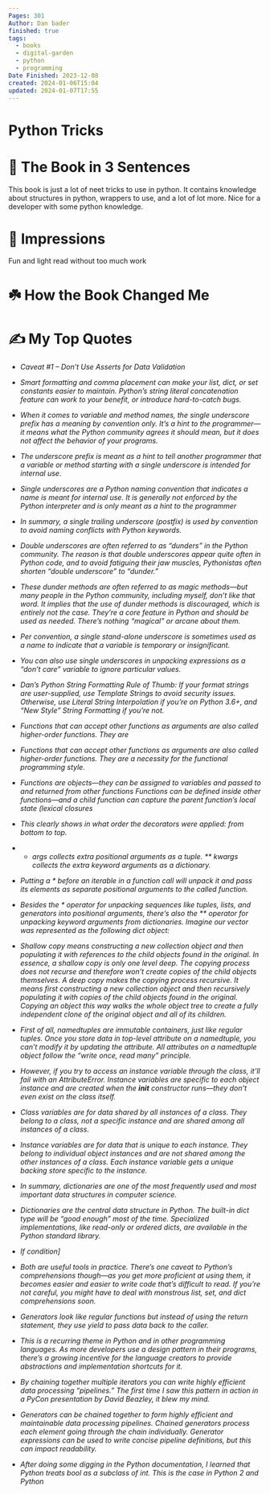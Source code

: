 ```yaml
---
Pages: 301
Author: Dan bader
finished: true
tags:
  - books
  - digital-garden
  - python
  - programming
Date Finished: 2023-12-08
created: 2024-01-06T15:04
updated: 2024-01-07T17:55
---
```

# Python Tricks


# 🚀 The Book in 3 Sentences
This book is just a lot of neet tricks to use in python.  It contains knowledge about structures in python, wrappers to use, and a lot of lot more. Nice for a developer with some python knowledge. 

# 🎨 Impressions
Fun and light read without too much work

# ☘️ How the Book Changed Me


# ✍️ My Top  Quotes

- *Caveat #1 – Don’t Use Asserts for Data Validation* 
 
- *Smart formatting and comma placement can make your list, dict, or set constants easier to maintain. Python’s string literal concatenation feature can work to your benefit, or introduce hard-to-catch bugs.* 
 
- *When it comes to variable and method names, the single underscore prefix has a meaning by convention only. It’s a hint to the programmer—it means what the Python community agrees it should mean, but it does not affect the behavior of your programs.* 
 
- *The underscore prefix is meant as a hint to tell another programmer that a variable or method starting with a single underscore is intended for internal use.* 
 
- *Single underscores are a Python naming convention that indicates a name is meant for internal use. It is generally not enforced by the Python interpreter and is only meant as a hint to the programmer* 
 
- *In summary, a single trailing underscore (postfix) is used by convention to avoid naming conflicts with Python keywords.* 
 
- *Double underscores are often referred to as “dunders” in the Python community. The reason is that double underscores appear quite often in Python code, and to avoid fatiguing their jaw muscles, Pythonistas often shorten “double underscore” to “dunder.”* 
 
- *These dunder methods are often referred to as magic methods—but many people in the Python community, including myself, don’t like that word. It implies that the use of dunder methods is discouraged, which is entirely not the case. They’re a core feature in Python and should be used as needed. There’s nothing “magical” or arcane about them.* 
 
- *Per convention, a single stand-alone underscore is sometimes used as a name to indicate that a variable is temporary or insignificant.* 
 
- *You can also use single underscores in unpacking expressions as a “don’t care” variable to ignore particular values.* 
 
- *Dan’s Python String Formatting Rule of Thumb: If your format strings are user-supplied, use Template Strings to avoid security issues. Otherwise, use Literal String Interpolation if you’re on Python 3.6+, and “New Style” String Formatting if you’re not.* 
 
- *Functions that can accept other functions as arguments are also called higher-order functions. They are* 
 
- *Functions that can accept other functions as arguments are also called higher-order functions. They are a necessity for the functional programming style.* 
 
- *Functions are objects—they can be assigned to variables and passed to and returned from other functions Functions can be defined inside other functions—and a child function can capture the parent function’s local state (lexical closures* 
 
- *This clearly shows in what order the decorators were applied: from bottom to top.* 
 
- * *args collects extra positional arguments as a tuple. ** kwargs collects the extra keyword arguments as a dictionary.* 
 
- *Putting a * before an iterable in a function call will unpack it and pass its elements as separate positional arguments to the called function.* 
 
- *Besides the * operator for unpacking sequences like tuples, lists, and generators into positional arguments, there’s also the ** operator for unpacking keyword arguments from dictionaries. Imagine our vector was represented as the following dict object:* 
 
- *Shallow copy means constructing a new collection object and then populating it with references to the child objects found in the original. In essence, a shallow copy is only one level deep. The copying process does not recurse and therefore won’t create copies of the child objects themselves. A deep copy makes the copying process recursive. It means first constructing a new collection object and then recursively populating it with copies of the child objects found in the original. Copying an object this way walks the whole object tree to create a fully independent clone of the original object and all of its children.* 
 
- *First of all, namedtuples are immutable containers, just like regular tuples. Once you store data in top-level attribute on a namedtuple, you can’t modify it by updating the attribute. All attributes on a namedtuple object follow the “write once, read many” principle.* 
 
- *However, if you try to access an instance variable through the class, it’ll fail with an AttributeError. Instance variables are specific to each object instance and are created when the __init__ constructor runs—they don’t even exist on the class itself.* 
 
- *Class variables are for data shared by all instances of a class. They belong to a class, not a specific instance and are shared among all instances of a class.* 
 
- *Instance variables are for data that is unique to each instance. They belong to individual object instances and are not shared among the other instances of a class. Each instance variable gets a unique backing store specific to the instance.* 
 
- *In summary, dictionaries are one of the most frequently used and most important data structures in computer science.* 
 
- *Dictionaries are the central data structure in Python. The built-in dict type will be “good enough” most of the time. Specialized implementations, like read-only or ordered dicts, are available in the Python standard library.* 
 
- *If condition\]* 
 
- *Both are useful tools in practice. There’s one caveat to Python’s comprehensions though—as you get more proficient at using them, it becomes easier and easier to write code that’s difficult to read. If you’re not careful, you might have to deal with monstrous list, set, and dict comprehensions soon.* 
 
- *Generators look like regular functions but instead of using the return statement, they use yield to pass data back to the caller.* 
 
- *This is a recurring theme in Python and in other programming languages. As more developers use a design pattern in their programs, there’s a growing incentive for the language creators to provide abstractions and implementation shortcuts for it.* 
 
- *By chaining together multiple iterators you can write highly efficient data processing “pipelines.” The first time I saw this pattern in action in a PyCon presentation by David Beazley, it blew my mind.* 
 
- *Generators can be chained together to form highly efficient and maintainable data processing pipelines. Chained generators process each element going through the chain individually. Generator expressions can be used to write concise pipeline definitions, but this can impact readability.* 
 
- *After doing some digging in the Python documentation, I learned that Python treats bool as a subclass of int. This is the case in Python 2 and Python* 
 
